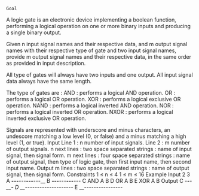 	Goal
A logic gate is an electronic device implementing a boolean function, performing a logical operation on one or more binary inputs and producing a single binary output.

Given n input signal names and their respective data, and m output signal names with their respective type of gate and two input signal names, provide m output signal names and their respective data, in the same order as provided in input description.

All type of gates will always have two inputs and one output.
All input signal data always have the same length.

The type of gates are :
AND : performs a logical AND operation.
OR : performs a logical OR operation.
XOR : performs a logical exclusive OR operation.
NAND : performs a logical inverted AND operation.
NOR : performs a logical inverted OR operation.
NXOR : performs a logical inverted exclusive OR operation.

Signals are represented with underscore and minus characters, an undescore matching a low level (0, or false) and a minus matching a high level (1, or true).
Input
Line 1 : n number of input signals.
Line 2 : m number of output signals.
n next lines : two space separated strings : name of input signal, then signal form.
m next lines : four space separated strings : name of output signal, then type of logic gate, then first input name, then second input name.
Output
m lines : two space separated strings : name of output signal, then signal form.
Constraints
1 ≤ n ≤ 4
1 ≤ m ≤ 16
Example
Input
2
3
A __---___---___---___---___
B ____---___---___---___---_
C AND A B
D OR A B
E XOR A B
Output
C ____-_____-_____-_____-___
D __-----_-----_-----_-----_
E __--_--_--_--_--_--_--_--_